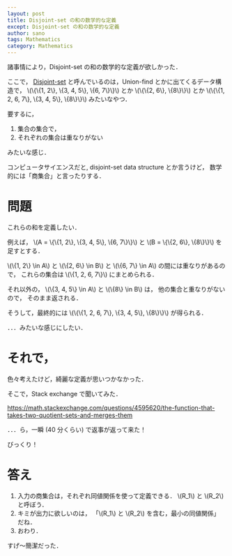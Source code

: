```yaml
---
layout: post
title: Disjoint-set の和の数学的な定義
except: Disjoint-set の和の数学的な定義
author: sano
tags: Mathematics
category: Mathematics
---
```


諸事情により，Disjoint-set の和の数学的な定義が欲しかった．

ここで，
[Disjoint-set](https://en.wikipedia.org/wiki/Disjoint-set_data_structure)
と呼んでいるのは，Union-find とかに出てくるデータ構造で，
\\(\\{\\{1, 2\\}, \\{3, 4, 5\\}, \\{6, 7\\}\\}\\)
とか
\\(\\{\\{2, 6\\}, \\{8\\}\\}\\)
とか
\\(\\{\\{1, 2, 6, 7\\}, \\{3, 4, 5\\}, \\{8\\}\\}\\)
みたいなやつ．

要するに，

1. 集合の集合で，
2. それぞれの集合は重なりがない

みたいな感じ．

コンピュータサイエンスだと,
disjoint-set data structure とか言うけど，
数学的には「商集合」と言ったりする．

# 問題

これらの和を定義したい．

例えば，
\\(A = \\{\\{1, 2\\}, \\{3, 4, 5\\}, \\{6, 7\\}\\}\\)
と
\\(B = \\{\\{2, 6\\}, \\{8\\}\\}\\)
を足すとする．

\\(\\{1, 2\\} \in A\\)
と
\\(\\{2, 6\\} \in B\\)
と
\\(\\{6, 7\\} \in A\\)
の間には重なりがあるので，
これらの集合は
\\(\\{1, 2, 6, 7\\}\\)
にまとめられる．

それ以外の，
\\(\\{3, 4, 5\\} \in A\\)
と
\\(\\{8\\} \in B\\)
は，
他の集合と重なりがないので，
そのまま返される．

そうして，最終的には
\\(\\{\\{1, 2, 6, 7\\}, \\{3, 4, 5\\}, \\{8\\}\\}\\)
が得られる．

．．．みたいな感じにしたい．

# それで，

色々考えたけど，綺麗な定義が思いつかなかった．

そこで，Stack exchange で聞いてみた．

<https://math.stackexchange.com/questions/4595620/the-function-that-takes-two-quotient-sets-and-merges-them>

．．．ら，一瞬 (40 分くらい) で返事が返って来た！

びっくり！

# 答え

1. 入力の商集合は，それぞれ同値関係を使って定義できる．
   \\(R_1\\) と \\(R_2\\) と呼ぼう．
2. キミが出力に欲しいのは，
   「\\(R_1\\) と \\(R_2\\) を含む，最小の同値関係」
   だね．
3. おわり．

すげ〜簡潔だった．
